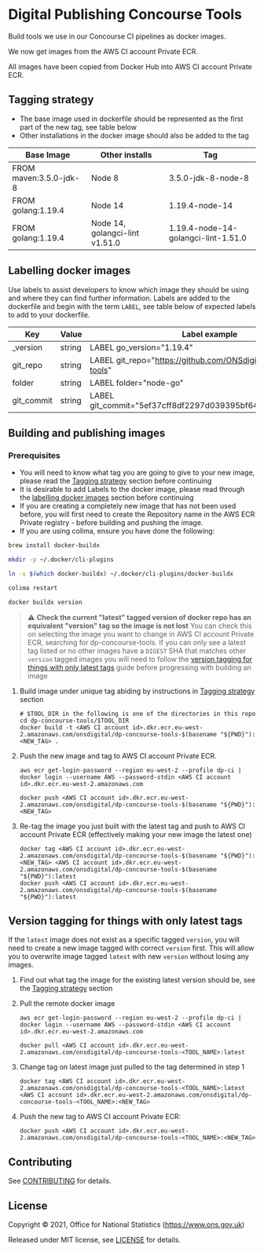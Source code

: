# Digital Publishing Concourse Tools

Build tools we use in our Concourse CI pipelines as docker images.

We now get images from the AWS CI account Private ECR.

All images have been copied from Docker Hub into AWS CI account Private ECR.

## Tagging strategy

- The base image used in dockerfile should be represented as the first part of the new tag, see table below
- Other installations in the docker image should also be added to the tag

| Base Image             | Other installs                 | Tag                                 |
|------------------------|--------------------------------|-------------------------------------|
| FROM maven:3.5.0-jdk-8 | Node 8                         | 3.5.0-jdk-8-node-8                  |
| FROM golang:1.19.4     | Node 14                        | 1.19.4-node-14                      |
| FROM golang:1.19.4     | Node 14, golangci-lint v1.51.0 | 1.19.4-node-14-golangci-lint-1.51.0 |

## Labelling docker images

Use labels to assist developers to know which image they should be using and where they can find further information. Labels are added to the dockerfile and begin with the term `LABEL`, see table below of expected labels to add to your dockerfile.

| Key                     | Value  | Label example                                                     | Required |
|-------------------------|--------|-------------------------------------------------------------------|----------|
| <install-name->_version | string | LABEL go_version="1.19.4"                                         | true     |
| git_repo                | string | LABEL git_repo="https://github.com/ONSdigital/dp-concourse-tools" | true     |
| folder                  | string | LABEL folder="node-go"                                            | true     |
| git_commit              | string | LABEL git_commit="5ef37cff8df2297d039395bf64f1be600241508c"       | true     |

## Building and publishing images

### Prerequisites

- You will need to know what tag you are going to give to your new image, please read the [Tagging strategy](#tagging-strategy) section before continuing
- It is desirable to add Labels to the docker image, please read through the [labelling docker images](#labelling-docker-images) section before continuing
- If you are creating a completely new image that has not been used before, you will first need to create the Repository name in the AWS ECR Private registry - before building and pushing the image.
- If you are using colima, ensure you have done the following:

```bash
brew install docker-buildx

mkdir -p ~/.docker/cli-plugins

ln -s $(which docker-buildx) ~/.docker/cli-plugins/docker-buildx

colima restart

docker buildx version
```

> :warning: **Check the current "latest" tagged version of docker repo has an equivalent "version" tag so the image is not lost**
You can check this on selecting the image you want to change in AWS CI account Private ECR, searching for dp-concourse-tools. If you can only see a latest tag listed or no other images have a `DIGEST` SHA that matches other `version` tagged images you will need to follow the [version tagging for things with only latest tags](#version-tagging-for-things-with-only-latest-tags) guide before progressing with building an image

1. Build image under unique tag abiding by instructions in [Tagging strategy](#tagging-strategy) section

    ```shell
    # $TOOL_DIR in the following is one of the directories in this repo
    cd dp-concourse-tools/$TOOL_DIR
    docker build -t <AWS CI account id>.dkr.ecr.eu-west-2.amazonaws.com/onsdigital/dp-concourse-tools-$(basename "${PWD}"):<NEW_TAG> .
    ```

2. Push the new image and tag to AWS CI account Private ECR.

    ```shell
    aws ecr get-login-password --region eu-west-2 --profile dp-ci | docker login --username AWS --password-stdin <AWS CI account id>.dkr.ecr.eu-west-2.amazonaws.com

    docker push <AWS CI account id>.dkr.ecr.eu-west-2.amazonaws.com/onsdigital/dp-concourse-tools-$(basename "${PWD}"):<NEW_TAG>
    ```

3. Re-tag the image you just built with the latest tag and push to AWS CI account Private ECR (effectively making your new image the latest one)

    ```shell
    docker tag <AWS CI account id>.dkr.ecr.eu-west-2.amazonaws.com/onsdigital/dp-concourse-tools-$(basename "${PWD}"):<NEW_TAG> <AWS CI account id>.dkr.ecr.eu-west-2.amazonaws.com/onsdigital/dp-concourse-tools-$(basename "${PWD}"):latest
    docker push <AWS CI account id>.dkr.ecr.eu-west-2.amazonaws.com/onsdigital/dp-concourse-tools-$(basename "${PWD}"):latest
    ```

## Version tagging for things with only latest tags

If the `latest` image does not exist as a specific tagged `version`, you will need to create a new image tagged with correct `version` first. This will allow you to overwrite image tagged `latest` with new `version` without losing any images.

1. Find out what tag the image for the existing latest version should be, see the [Tagging strategy](#tagging-strategy) section

2. Pull the remote docker image

    ```shell
    aws ecr get-login-password --region eu-west-2 --profile dp-ci | docker login --username AWS --password-stdin <AWS CI account id>.dkr.ecr.eu-west-2.amazonaws.com

    docker pull <AWS CI account id>.dkr.ecr.eu-west-2.amazonaws.com/onsdigital/dp-concourse-tools-<TOOL_NAME>:latest
    ```

3. Change tag on latest image just pulled to the tag determined in step 1

    ```shell
    docker tag <AWS CI account id>.dkr.ecr.eu-west-2.amazonaws.com/onsdigital/dp-concourse-tools-<TOOL_NAME>:latest <AWS CI account id>.dkr.ecr.eu-west-2.amazonaws.com/onsdigital/dp-concourse-tools-<TOOL_NAME>:<NEW_TAG>
    ```

4. Push the new tag to AWS CI account Private ECR:

    ```shell
    docker push <AWS CI account id>.dkr.ecr.eu-west-2.amazonaws.com/onsdigital/dp-concourse-tools-<TOOL_NAME>:<NEW_TAG>
    ```

## Contributing

See [CONTRIBUTING](CONTRIBUTING.md) for details.

## License

Copyright © 2021, Office for National Statistics (<https://www.ons.gov.uk>)

Released under MIT license, see [LICENSE](LICENSE.md) for details.
